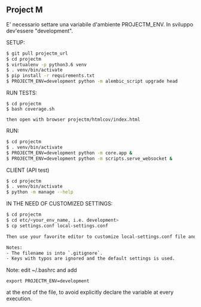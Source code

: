 Project M
---

E' necessario settare una variabile d'ambiente PROJECTM_ENV.
In sviluppo dev'essere "development".


SETUP: 
```bash
$ git pull projectm_url
$ cd projectm
$ virtualenv -p python3.6 venv
$ . venv/bin/activate
$ pip install -r requirements.txt
$ PROJECTM_ENV=development python -m alembic_script upgrade head
```

RUN TESTS:
```
$ cd projectm
$ bash coverage.sh

then open with browser projectm/htmlcov/index.html
```
RUN:

```bash
$ cd projectm
$ . venv/bin/activate
$ PROJECTM_ENV=development python -m core.app &
$ PROJECTM_ENV=development python -m scripts.serve_websocket &
```


CLIENT (API test)

```bash
$ cd projectm
$ . venv/bin/activate
$ python -m manage --help 
```


IN THE NEED OF CUSTOMIZED SETTINGS:
```bash
$ cd projectm
$ cd etc/<your_env_name, i.e. development>
$ cp settings.conf local-settings.conf

Then use your favorite editor to customize local-settings.conf file and fit your needs.

Notes: 
- The filename is into `.gitignore`.
- Keys with typos are ignored and the default settings is used.

```

Note:
edit ~/.bashrc and add
```
export PROJECTM_ENV=development
```
at the end of the file, to avoid explicitly declare the variable at every execution.
